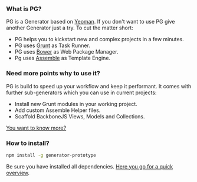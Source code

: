 ### What is PG?

PG is a Generator based on [Yeoman](http://yeoman.io/). If you don't want to use PG give another Generator just a try. To cut the matter short:
* PG helps you to kickstart new and complex projects in a few minutes.
* PG uses [Grunt](http://gruntjs.com/) as Task Runner.
* PG uses [Bower](http://bower.io/) as Web Package Manager.
* Pg uses [Assemble](http://assemble.io/) as Template Engine.

### Need more points why to use it?

PG is build to speed up your workflow and keep it performant. It comes with further sub-generators which you can use in current projects:
* Install new Grunt modules in your working project.
* Add custom Assemble Helper files.
* Scaffold BackboneJS Views, Models and Collections.

[You want to know more?](getting-started/pg-sub-generators.html)

### How to install?

``` bash
npm install -g generator-prototype
```

Be sure you have installed all dependencies. [Here you go for a quick overview](getting-started/quick-overview.html).